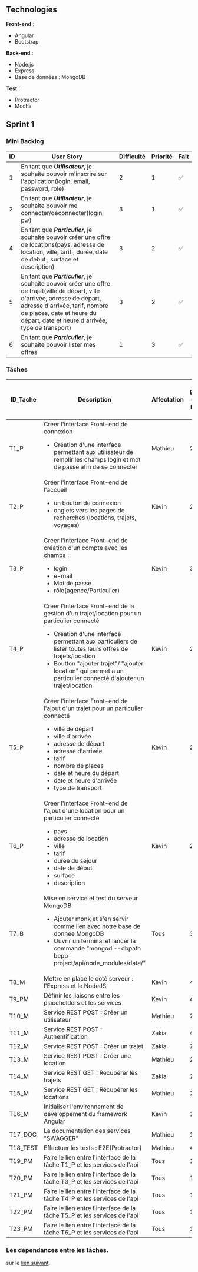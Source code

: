 ## Technologies
**Front-end** :
<ul>
<li>Angular</li> 
    <li>Bootstrap</li>
</ul>

**Back-end** :
<ul>
<li>Node.js</li> 
<li>Express</li>
<li>Base de données : MongoDB</li> 
</ul>

**Test** :
<ul>
<li>Protractor</li> 
<li>Mocha</li> 
</ul>

## Sprint 1

### Mini Backlog

| ID | User Story | Difficulté | Priorité | Fait |
| --- | --- | --- | --- | --- |
| 1 | En tant que ***Utilisateur***, je souhaite pouvoir m'inscrire sur l'application(login, email, password, role) | 2 | 1 | :white_check_mark:
| 2 | En tant que ***Utilisateur***, je souhaite pouvoir me connecter/déconnecter(login, pw) | 3 | 1 | :white_check_mark: 
| 4 | En tant que ***Particulier***, je souhaite pouvoir créer une offre de locations(pays, adresse de location, ville, tarif , durée, date de début , surface et description) | 3 | 2 | :white_check_mark: 
| 5 | En tant que ***Particulier***, je souhaite pouvoir créer une offre de trajet(ville de départ, ville d'arrivée, adresse de départ, adresse d'arrivée, tarif, nombre de places, date et heure du départ, date et heure d'arrivée, type de transport) | 3 | 2 | :white_check_mark: 
| 6 | En tant que ***Particulier***, je souhaite pouvoir lister mes offres| 1 | 3 | :white_check_mark: 

### Tâches

| ID_Tache | Description | Affectation | Durée Estimée ( heure homme ) | US Associés | Etat |
| --- | --- | --- | --- | --- | --- |
| T1_P | Créer l'interface Front-end de connexion<br><ul><li>Création d'une interface permettant aux utilisateur de remplir les champs login et mot de passe afin de se connecter</li></ul> | Mathieu | 2 | 1 | :white_check_mark:
| T2_P | Créer l'interface Front-end de l'accueil<br><ul><li>un bouton de connexion</li><li>onglets vers les pages de recherches (locations, trajets, voyages)</li></ul> | Kevin | 2 | 1 | :white_check_mark:
| T3_P | Créer l'interface Front-end de création d'un compte avec les champs : <br><ul><li>login</li><li>e-mail</li><li>Mot de passe</li><li>rôle(agence/Particulier)</li></ul> | Kevin | 3 | 1 | :white_check_mark:
| T4_P | Créer l'interface Front-end de la gestion d'un trajet/location pour un particulier connecté<br><ul><li>Création d'une interface permettant aux particuliers de lister toutes leurs offres de trajets/location </li><li> Boutton "ajouter trajet"/ "ajouter location" qui permet a un particulier connecté d'ajouter un trajet/location </li></ul> | Kevin | 2 | 1 | :white_check_mark: 
| T5_P | Créer l'interface Front-end de l'ajout d'un trajet pour un particulier connecté<br><ul><li>ville de départ</li><li>ville d'arrivée</li><li>adresse de départ</li><li>adresse d'arrivée</li><li>tarif</li><li>nombre de places</li><li> date et heure du départ</li><li>date et heure d'arrivée</li><li>type de transport</li></ul> | Kevin | 2 | 1 | :white_check_mark: 
| T6_P | Créer l'interface Front-end de l'ajout d'une location pour un particulier connecté<br><ul><li>pays</li><li> adresse de location</li><li>ville</li><li>tarif</li><li>durée du séjour</li><li>date de début</li><li>surface</li><li>description</li></ul> | Kevin | 2 | 1 | :white_check_mark: 
| T7_B | Mise en service et test du serveur MongoDB<br><ul><li>Ajouter monk et s'en servir comme lien avec notre base de donnée MongoDB</li><li>Ouvrir un terminal et lancer la commande "mongod --dbpath bepp-project/api/node_modules/data/"</li></ul>| Tous | 3 | 1 et 2 | :white_check_mark:
| T8_M | Mettre en place le coté serveur : l'Express et le NodeJS | Kevin | 4 | ∅ | :white_check_mark:
| T9_PM | Définir les liaisons entre les placeholders et les services | Kevin | 4 | ∅ | :white_check_mark:
| T10_M | Service REST POST  : Créer un utilisateur| Mathieu | 2 | 1 | :white_check_mark:
| T11_M | Service REST POST  : Authentification | Zakia | 4 | 2 | :white_check_mark:
| T12_M | Service REST POST  : Créer un trajet| Zakia | 2 | 4 | :white_check_mark:
| T13_M | Service REST POST  : Créer une location| Mathieu | 2 | 3 | :white_check_mark:
| T14_M | Service REST GET  : Récupérer les trajets| Zakia | 2 | 5 | :white_check_mark:
| T15_M | Service REST GET  : Récupérer les locations| Mathieu | 2 | 5 | :white_check_mark:
| T16_M | Initialiser l'environnement de développement du framework Angular | Kevin | 1/2 | ∅ | :white_check_mark:
| T17_DOC | La documentation des services "SWAGGER" | Mathieu | 1/2 | ∅ | :white_check_mark:
| T18_TEST | Effectuer les tests : E2E(Protractor)| Mathieu | 4 | 1 et 2 | :x:
| T19_PM | Faire le lien entre l'interface de la tâche T1_P et les services de l'api | Tous | 1 | 2 | :white_check_mark:
| T20_PM | Faire le lien entre l'interface de la tâche T3_P et les services de l'api | Tous | 1 | 2 | :white_check_mark:
| T21_PM | Faire le lien entre l'interface de la tâche T4_P et les services de l'api | Tous | 1 | 1 | :white_check_mark:
| T22_PM | Faire le lien entre l'interface de la tâche T5_P et les services de l'api | Tous | 1 | 2 | :white_check_mark:
| T23_PM | Faire le lien entre l'interface de la tâche T6_P et les services de l'api | Tous | 1 | 1 | :white_check_mark:


### Les dépendances entre les tâches.

sur le [lien suivant](sprint1/dependances.md).
